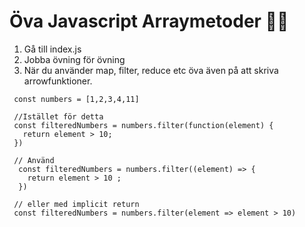 # Öva Javascript Arraymetoder 🏋️‍♂️

1. Gå till index.js 
2. Jobba övning för övning
3. När du använder map, filter, reduce etc öva även på att skriva arrowfunktioner. 
  
 ```
  const numbers = [1,2,3,4,11]

  //Istället för detta
  const filteredNumbers = numbers.filter(function(element) {
    return element > 10;
  })

  // Använd
   const filteredNumbers = numbers.filter((element) => {
     return element > 10 ;
   })

  // eller med implicit return
  const filteredNumbers = numbers.filter(element => element > 10)
  
  ```
